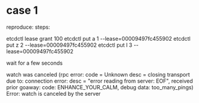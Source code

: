 # case 1

reproduce: steps:

etcdctl lease grant 100
etcdctl put a 1 --lease=00009497fc455902
etcdctl put z 2 --lease=00009497fc455902
etcdctl put l 3 --lease=00009497fc455902

wait for a few seconds

watch was canceled (rpc error: code = Unknown desc = closing transport due to: connection error: desc = "error reading from server: EOF", received prior goaway: code: ENHANCE_YOUR_CALM, debug data: too_many_pings)
Error: watch is canceled by the server